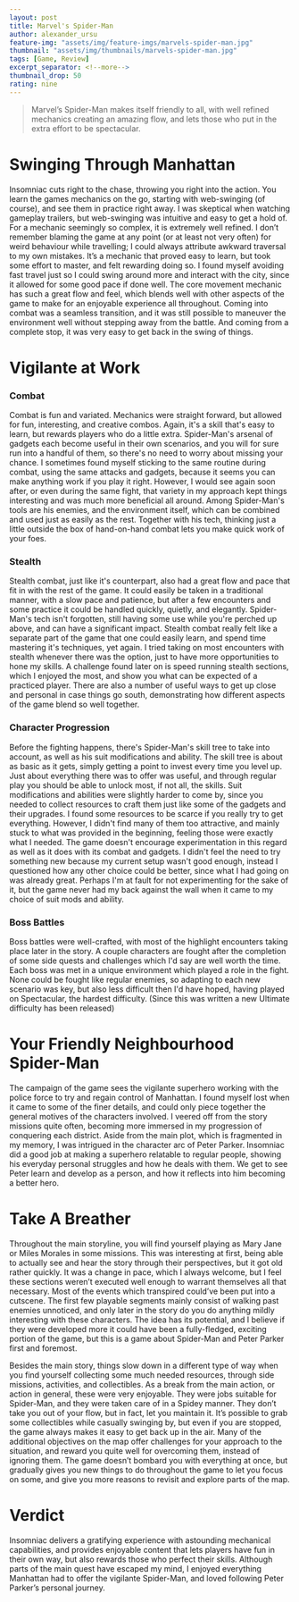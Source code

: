 ```yaml
---
layout: post
title: Marvel's Spider-Man
author: alexander_ursu
feature-img: "assets/img/feature-imgs/marvels-spider-man.jpg"
thumbnail: "assets/img/thumbnails/marvels-spider-man.jpg"
tags: [Game, Review]
excerpt_separator: <!--more-->
thumbnail_drop: 50
rating: nine
---
```


> Marvel’s Spider-Man makes itself friendly to all, with well refined mechanics creating an amazing flow, and lets those who put in the extra effort to be spectacular.
<!--more-->

# Swinging Through Manhattan

Insomniac cuts right to the chase, throwing you right into the action. You learn the games mechanics on the go, starting with web-swinging (of course), and see them in practice right away. I was skeptical when watching gameplay trailers, but web-swinging was intuitive and easy to get a hold of. For a mechanic seemingly so complex, it is extremely well refined. I don’t remember blaming the game at any point (or at least not very often) for weird behaviour while travelling; I could always attribute awkward traversal to my own mistakes. It’s a mechanic that proved easy to learn, but took some effort to master, and felt rewarding doing so. I found myself avoiding fast travel just so I could swing around more and interact with the city, since it allowed for some good pace if done well. The core movement mechanic has such a great flow and feel, which blends well with other aspects of the game to make for an enjoyable experience all throughout. Coming into combat was a seamless transition, and it was still possible to maneuver the environment well without stepping away from the battle. And coming from a complete stop, it was very easy to get back in the swing of things.

# Vigilante at Work

### Combat
Combat is fun and variated. Mechanics were straight forward, but allowed for fun, interesting, and creative combos. Again, it's a skill that's easy to learn, but rewards players who do a little extra. Spider-Man's arsenal of gadgets each become useful in their own scenarios, and you will for sure run into a handful of them, so there's no need to worry about missing your chance. I sometimes found myself sticking to the same routine during combat, using the same attacks and gadgets, because it seems you can make anything work if you play it right. However, I would see again soon after, or even during the same fight, that variety in my approach kept things interesting and was much more beneficial all around. Among Spider-Man's tools are his enemies, and the environment itself, which can be combined and used just as easily as the rest. Together with his tech, thinking just a little outside the box of hand-on-hand combat lets you make quick work of your foes.

### Stealth
Stealth combat, just like it's counterpart, also had a great flow and pace that fit in with the rest of the game. It could easily be taken in a traditional manner, with a slow pace and patience, but after a few encounters and some practice it could be handled quickly, quietly, and elegantly. Spider-Man's tech isn't forgotten, still having some use while you're perched up above, and can have a significant impact. Stealth combat really felt like a separate part of the game that one could easily learn, and spend time mastering it's techniques, yet again. I tried taking on most encounters with stealth whenever there was the option, just to have more opportunities to hone my skills. A challenge found later on is speed running stealth sections, which I enjoyed the most, and show you what can be expected of a practiced player. There are also a number of useful ways to get up close and personal in case things go south, demonstrating how different aspects of the game blend so well together.

### Character Progression
Before the fighting happens, there's Spider-Man's skill tree to take into account, as well as his suit modifications and ability. The skill tree is about as basic as it gets, simply getting a point to invest every time you level up. Just about everything there was to offer was useful, and through regular play you should be able to unlock most, if not all, the skills. Suit modifications and abilities were slightly harder to come by, since you needed to collect resources to craft them just like some of the gadgets and their upgrades. I found some resources to be scarce if you really try to get everything. However, I didn't find many of them too attractive, and mainly stuck to what was provided in the beginning, feeling those were exactly what I needed. The game doesn't encourage experimentation in this regard as well as it does with its combat and gadgets. I didn't feel the need to try something new because my current setup wasn't good enough, instead I questioned how any other choice could be better, since what I had going on was already great. Perhaps I'm at fault for not experimenting for the sake of it, but the game never had my back against the wall when it came to my choice of suit mods and ability.

### Boss Battles
Boss battles were well-crafted, with most of the highlight encounters taking place later in the story. A couple characters are fought after the completion of some side quests and challenges which I'd say are well worth the time. Each boss was met in a unique environment which played a role in the fight. None could be fought like regular enemies, so adapting to each new scenario was key, but also less difficult then I'd have hoped, having played on Spectacular, the hardest difficulty. (Since this was written a new Ultimate difficulty has been released)

# Your Friendly Neighbourhood Spider-Man

The campaign of the game sees the vigilante superhero working with the police force to try and regain control of Manhattan. I found myself lost when it came to some of the finer details, and could only piece together the general motives of the characters involved. I veered off from the story missions quite often, becoming more immersed in my progression of conquering each district. Aside from the main plot, which is fragmented in my memory, I was intrigued in the character arc of Peter Parker. Insomniac did a good job at making a superhero relatable to regular people, showing his everyday personal struggles and how he deals with them. We get to see Peter learn and develop as a person, and how it reflects into him becoming a better hero.

# Take A Breather

Throughout the main storyline, you will find yourself playing as Mary Jane or Miles Morales in some missions. This was interesting at first, being able to actually see and hear the story through their perspectives, but it got old rather quickly. It was a change in pace, which I always welcome, but I feel these sections weren’t executed well enough to warrant themselves all that necessary. Most of the events which transpired could’ve been put into a cutscene. The first few playable segments mainly consist of walking past enemies unnoticed, and only later in the story do you do anything mildly interesting with these characters. The idea has its potential, and I believe if they were developed more it could have been a fully-fledged, exciting portion of the game, but this is a game about Spider-Man and Peter Parker first and foremost.

Besides the main story, things slow down in a different type of way when you find yourself collecting some much needed resources, through side missions, activities, and collectibles. As a break from the main action, or action in general, these were very enjoyable. They were jobs suitable for Spider-Man, and they were taken care of in a Spidey manner. They don’t take you out of your flow, but in fact, let you maintain it. It’s possible to grab some collectibles while casually swinging by, but even if you are stopped, the game always makes it easy to get back up in the air. Many of the additional objectives on the map offer challenges for your approach to the situation, and reward you quite well for overcoming them, instead of ignoring them. The game doesn’t bombard you with everything at once, but gradually gives you new things to do throughout the game to let you focus on some, and give you more reasons to revisit and explore parts of the map.

# Verdict

Insomniac delivers a gratifying experience with astounding mechanical capabilities, and provides enjoyable content that lets players have fun in their own way, but also rewards those who perfect their skills. Although parts of the main quest have escaped my mind, I enjoyed everything Manhattan had to offer the vigilante Spider-Man, and loved following Peter Parker’s personal journey.
